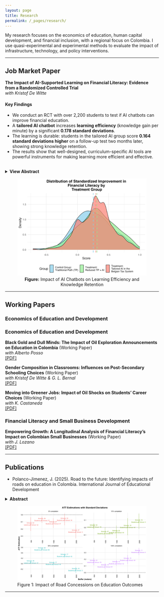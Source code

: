 ```yaml
---
layout: page
title: Research
permalink: /_pages/research/
---
```

My research focuses on the economics of education, human capital development, and financial inclusion, with a regional focus on Colombia. I use quasi-experimental and experimental methods to evaluate the impact of infrastructure, technology, and policy interventions.

---

## Job Market Paper

**The Impact of AI-Supported Learning on Financial Literacy: Evidence from a Randomized Controlled Trial** <br>
*with Kristof De Witte* <br>
<!-- [[PDF]](/assets/docs/JMP_Polanco-Jimenez.pdf) TODO: Update path to your JMP PDF -->
<!-- [[Slides]](/assets/docs/JMP_Slides_Polanco-Jimenez.pdf) TODO: Update path to your Slides PDF -->

#### Key Findings
*   We conduct an RCT with over 2,200 students to test if AI chatbots can improve financial education.
*   A **tailored AI chatbot** increases **learning efficiency** (knowledge gain per minute) by a significant **0.178 standard deviations**.
*   The learning is durable: students in the tailored AI group score **0.164 standard deviations higher** on a follow-up test two months later, showing strong knowledge retention.
*   The results show that well-designed, curriculum-specific AI tools are powerful instruments for making learning more efficient and effective.

<br>

<details>
  <summary><strong>View Abstract</strong></summary>
  <div markdown="1">
We evaluate the effect of Artificial Intelligence (AI) on learning and learning efficiency in financial education. Using a randomized controlled trial with 2,236 Belgian secondary students, we compare traditional instruction to two AI chatbots: one generic and one tailored to the local curriculum. Our central finding is that the tailored AI chatbot significantly improves learning efficiency, measured as knowledge gain per unit of time, by 0.178 standard deviations. This learning is durable: students using the tailored AI scored 0.164 standard deviations higher on a follow-up test two months later, suggesting strong knowledge retention. While the tailored AI also boosts student engagement and self-confidence, we find that the immediate impact on post-test scores, without accounting for time, is not statistically significant. Our results show that well-designed AI can be a powerful tool for promoting efficient and lasting learning.
  </div>
</details>

<figure style="text-align: center;">
  <img src="/assets/docs/Standardized ATT Score.png" width="600" alt="Bar chart showing the average treatment effect on the treated (ATT) for different outcomes. The tailored AI group shows a significant positive effect on learning efficiency and follow-up test scores.">
  <!-- TODO: Make sure this image path is correct -->
  <figcaption><strong>Figure:</strong> Impact of AI Chatbots on Learning Efficiency and Knowledge Retention</figcaption>
</figure>

---

## Working Papers

### Economics of Education and Development

### Economics of Education and Development

**Black Gold and Dull Minds: The Impact of Oil Exploration Announcements on Education in Colombia** (Working Paper) <br>
*with Alberto Posso* <br>
[[PDF]](/assets/docs/Black_Gold_and_Dull_Minds__HEA_on_Education.pdf)

**Gender Composition in Classrooms: Influences on Post-Secondary Schooling Choices** (Working Paper) <br>
*with Kristof De Witte & G. L. Bernal* <br>
[[PDF]](/assets/docs/Gender_Composition_in_Classrooms.pdf)

**Moving into Greener Jobs: Impact of Oil Shocks on Students’ Career Choices** (Working Paper) <br>
*with K. Castaneda* <br>
[[PDF]](/assets/docs/Moving_into_Greener_Jobs.pdf) <!-- NOTE: See instructions below -->
<!-- [[Poster]](/assets/docs/Poster_Castaneda.pdf) -->

### Financial Literacy and Small Business Development

**Empowering Growth: A Longitudinal Analysis of Financial Literacy’s Impact on Colombian Small Businesses** (Working Paper) <br>
*with J. Lozano* <br>
[[PDF]](/assets/docs/Financial_Literacy_s_on_Mipymes.pdf)


---


## Publications

- Polanco-Jimenez, J. (2025). Road to the future: Identifying impacts of roads on education in Colombia. International Journal of Educational Development
 
<details>
  <summary><strong>Abstract</strong></summary>
  This study examines the impact of Colombia's road concession program on educational outcomes in public schools. Using a staggered difference-in-differences approach, I find that road improvements lead to a significant increase of 0.169 standard deviations in math scores, with the full effect materializing after project completion. Reading scores also show a positive, though less pronounced, trend. These findings are robust to various checks, including alternative estimators and control groups. Additionally, I observe reduced child labor participation and increased higher education pursuit following road improvements. This evidence suggests that Public-Private Partnerships-driven road concession programs can be effective tools for promoting human capital development in developing countries and that policymakers should consider the long-term educational benefits when evaluating infrastructure investments.

</details>

<figure>
  <img src="https://raw.githubusercontent.com/polanco-jaime/polanco-jaime.github.io/main/assets/docs/Road%20to%20the%20Future.png" width="600">
  <figcaption>Figure 1: Impact of Road Concessions on Education Outcomes</figcaption>
</figure>

 

---

<!-- # Research -->
<!-- 
Welcome to my research page. Here you will find information about my current and past research projects.

## Current Research

- Polanco-Jimenez, J., & Posso, C. (2025). Black gold and dull minds: The impact of oil exploration announcements on education in Colombia (Working paper).

- Polanco-Jimenez, J., De Witte, K., & Bernal, G. L. (2025). Gender composition in classrooms: Influences on post-secondary schooling choices (Working paper).

- Polanco-Jimenez, J., & De Witte, K. (2025). The Impact of AI-Supported Learning on Financial Literacy: Evidence from a Randomized Controlled Trial (Working paper).

- Lozano, J., & Polanco-Jimenez, J. (2025). Empowering growth: A longitudinal analysis of financial literacy’s impact on Colombian small businesses (Working paper).

- Castaneda, K., & Polanco-Jimenez, J. (2025). Moving into greener jobs: Impact of oil shocks on students’ career choices (Working paper).


## Publications

- Polanco-Jimenez, J. (2025). Road to the future: Identifying impacts of roads on education in Colombia. International Journal of Educational Development
 
<details>
  <summary><strong>Abstract</strong></summary>
  This study examines the impact of Colombia's road concession program on educational outcomes in public schools. Using a staggered difference-in-differences approach, I find that road improvements lead to a significant increase of 0.169 standard deviations in math scores, with the full effect materializing after project completion. Reading scores also show a positive, though less pronounced, trend. These findings are robust to various checks, including alternative estimators and control groups. Additionally, I observe reduced child labor participation and increased higher education pursuit following road improvements. This evidence suggests that Public-Private Partnerships-driven road concession programs can be effective tools for promoting human capital development in developing countries and that policymakers should consider the long-term educational benefits when evaluating infrastructure investments.

</details>

<figure>
  <img src="https://raw.githubusercontent.com/polanco-jaime/polanco-jaime.github.io/main/assets/docs/Road%20to%20the%20Future.png" width="600">
  <figcaption>Figure 1: Impact of Road Concessions on Education Outcomes</figcaption>
</figure>

 
Research -->
